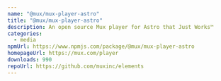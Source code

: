 ```yaml
---
name: "@mux/mux-player-astro"
title: "@mux/mux-player-astro"
description: An open source Mux player for Astro that Just Works™
categories:
  - media
npmUrl: https://www.npmjs.com/package/@mux/mux-player-astro
homepageUrl: https://mux.com/player
downloads: 990
repoUrl: https://github.com/muxinc/elements
---
```

